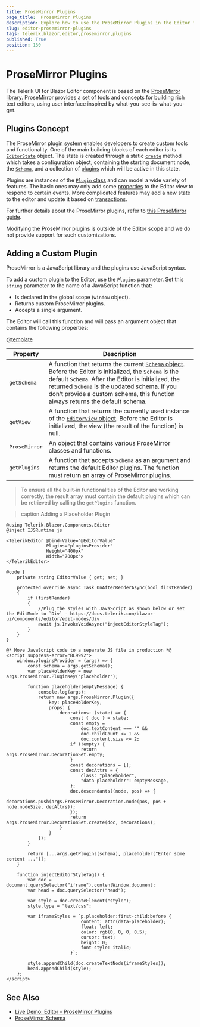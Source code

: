 ```yaml
---
title: ProseMirror Plugins
page_title:  ProseMirror Plugins
description: Explore how to use the ProseMirror Plugins in the Editor for Blazor uses.
slug: editor-prosemirror-plugins
tags: telerik,blazor,editor,prosemirror,plugins
published: True
position: 130
---
```


# ProseMirror Plugins

The Telerik UI for Blazor Editor component is based on the <a href="https://prosemirror.net/" target="_blank">ProseMirror library</a>. ProseMirror provides a set of tools and concepts for building rich text editors, using user interface inspired by what-you-see-is-what-you-get.

## Plugins Concept

The ProseMirror <a href="https://prosemirror.net/docs/ref/#state.Plugin_System" target="_blank">plugin system</a> enables developers to create custom tools and functionality. One of the main building blocks of each editor is its <a href="https://prosemirror.net/docs/ref/#state" target="_blank">`EditorState`</a> object. The state is created through a static <a href="https://prosemirror.net/docs/ref/#state.EditorState%5Ecreate" target="_blank">`create`</a> method which takes a configuration object, containing the starting document node, the <a href="https://prosemirror.net/docs/ref/#model.Schema" target="_blank">`Schema`</a>, and a collection of <a href="https://prosemirror.net/docs/ref/#state.Plugin" target="_blank">plugins</a> which will be active in this state.

Plugins are instances of the <a href="https://prosemirror.net/docs/ref/#state.Plugin" target="_blank">`Plugin` class</a> and can model a wide variety of features. The basic ones may only add some <a href="https://prosemirror.net/docs/ref/#view.EditorProps" target="_blank">properties</a> to the Editor view to respond to certain events. More complicated features may add a new state to the editor and update it based on <a href="https://prosemirror.net/docs/ref/#state.Transaction" target="_blank">transactions</a>.

For further details about the ProseMirror plugins, refer to <a href="https://prosemirror.net/docs/guide/#state.plugins" target="_blank">this ProseMirror guide</a>.

Modifying the ProseMirror plugins is outside of the Editor scope and we do not provide support for such customizations.

## Adding a Custom Plugin

ProseMirror is a JavaScript library and the plugins use JavaScript syntax.

To add a custom plugin to the Editor, use the `Plugins` parameter. Set this `string` parameter to the name of a JavaScript function that:

* Is declared in the global scope (`window` object).
* Returns custom ProseMirror plugins.
* Accepts a single argument.

The Editor will call this function and will pass an argument object that contains the following properties:

@[template](/_contentTemplates/common/parameters-table-styles.md#table-layout)

| Property | Description |
|----------|-------------|
| `getSchema` | A function that returns the current <a href="https://prosemirror.net/docs/ref/#model.Schema" target="_blank">`Schema` object</a>. Before the Editor is initialized, the `Schema` is the default `Schema`. After the Editor is initialized, the returned `Schema` is the updated schema. If you don't provide a custom schema, this function always returns the default schema. |
| `getView` | A function that returns the currently used instance of the <a href="https://prosemirror.net/docs/ref/#view.EditorView" target="_blank">`EditorView` object</a>. Before the Editor is initialized, the view (the result of the function) is null. |
| `ProseMirror` | An object that contains various ProseMirror classes and functions.|
| `getPlugins` | A function that accepts `Schema` as an argument and returns the default Editor plugins. The function must return an array of ProseMirror plugins. |

> To ensure all the built-in functionalities of the Editor are working correctly, the result array must contain the default plugins which can be retrieved by calling the `getPlugins` function.

>caption Adding a Placeholder Plugin

```CSHTML
@using Telerik.Blazor.Components.Editor
@inject IJSRuntime js

<TelerikEditor @bind-Value="@EditorValue"
               Plugins="pluginsProvider"
               Height="400px"
               Width="700px">
</TelerikEditor>

@code {
    private string EditorValue { get; set; }

    protected override async Task OnAfterRenderAsync(bool firstRender)
    {
        if (firstRender)
        {
            //Plug the styles with JavaScript as shown below or set the EditMode to `Div` - https://docs.telerik.com/blazor-ui/components/editor/edit-modes/div
            await js.InvokeVoidAsync("injectEditorStyleTag");
        }
    }
}

@* Move JavaScript code to a separate JS file in production *@
<script suppress-error="BL9992">
    window.pluginsProvider = (args) => {
        const schema = args.getSchema();
        var placeHolderKey = new args.ProseMirror.PluginKey("placeholder");

        function placeholder(emptyMessage) {
            console.log(args);
            return new args.ProseMirror.Plugin({
                key: placeHolderKey,
                props: {
                    decorations: (state) => {
                        const { doc } = state;
                        const empty =
                            doc.textContent === "" &&
                            doc.childCount <= 1 &&
                            doc.content.size <= 2;
                        if (!empty) {
                            return args.ProseMirror.DecorationSet.empty;
                        }
                        const decorations = [];
                        const decAttrs = {
                            class: "placeholder",
                            "data-placeholder": emptyMessage,
                        };
                        doc.descendants((node, pos) => {
                            decorations.push(args.ProseMirror.Decoration.node(pos, pos + node.nodeSize, decAttrs));
                        });
                        return args.ProseMirror.DecorationSet.create(doc, decorations);
                    }
                }
            });
        }

        return [...args.getPlugins(schema), placeholder("Enter some content ...")];
    }

    function injectEditorStyleTag() {
        var doc = document.querySelector("iframe").contentWindow.document;
        var head = doc.querySelector("head");

        var style = doc.createElement("style");
        style.type = "text/css";

        var iframeStyles = `p.placeholder:first-child:before {
                            content: attr(data-placeholder);
                            float: left;
                            color: rgb(0, 0, 0, 0.5);
                            cursor: text;
                            height: 0;
                            font-style: italic;
                        }`;

        style.appendChild(doc.createTextNode(iframeStyles));
        head.appendChild(style);
    };
</script>
```

## See Also

* [Live Demo: Editor - ProseMirror Plugins](https://demos.telerik.com/blazor-ui/editor/prosemirror-plugins)
* [ProseMirror Schema](slug:editor-prosemirror-schema-overview)


<!-- # Examples

List here the KB articles created as part of https://github.com/telerik/blazor/issues/9608 

Similar to how this is handle in the Grid State article - https://docs.telerik.com/blazor-ui/components/grid/state#examples
-->